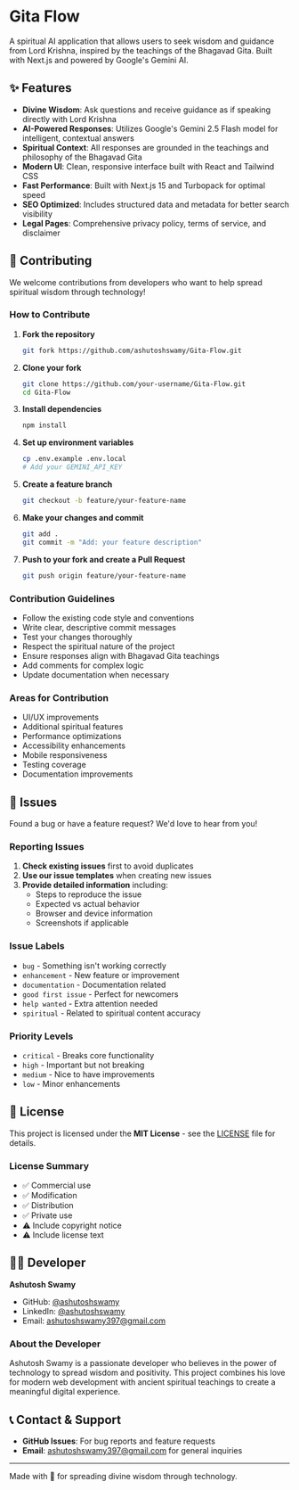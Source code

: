 # Gita Flow

A spiritual AI application that allows users to seek wisdom and guidance from Lord Krishna, inspired by the teachings of the Bhagavad Gita. Built with Next.js and powered by Google's Gemini AI.

## ✨ Features

- **Divine Wisdom**: Ask questions and receive guidance as if speaking directly with Lord Krishna
- **AI-Powered Responses**: Utilizes Google's Gemini 2.5 Flash model for intelligent, contextual answers
- **Spiritual Context**: All responses are grounded in the teachings and philosophy of the Bhagavad Gita
- **Modern UI**: Clean, responsive interface built with React and Tailwind CSS
- **Fast Performance**: Built with Next.js 15 and Turbopack for optimal speed
- **SEO Optimized**: Includes structured data and metadata for better search visibility
- **Legal Pages**: Comprehensive privacy policy, terms of service, and disclaimer

## 🤝 Contributing

We welcome contributions from developers who want to help spread spiritual wisdom through technology!

### How to Contribute

1. **Fork the repository**

   ```bash
   git fork https://github.com/ashutoshswamy/Gita-Flow.git
   ```

2. **Clone your fork**

   ```bash
   git clone https://github.com/your-username/Gita-Flow.git
   cd Gita-Flow
   ```

3. **Install dependencies**

   ```bash
   npm install
   ```

4. **Set up environment variables**

   ```bash
   cp .env.example .env.local
   # Add your GEMINI_API_KEY
   ```

5. **Create a feature branch**

   ```bash
   git checkout -b feature/your-feature-name
   ```

6. **Make your changes and commit**

   ```bash
   git add .
   git commit -m "Add: your feature description"
   ```

7. **Push to your fork and create a Pull Request**
   ```bash
   git push origin feature/your-feature-name
   ```

### Contribution Guidelines

- Follow the existing code style and conventions
- Write clear, descriptive commit messages
- Test your changes thoroughly
- Respect the spiritual nature of the project
- Ensure responses align with Bhagavad Gita teachings
- Add comments for complex logic
- Update documentation when necessary

### Areas for Contribution

- UI/UX improvements
- Additional spiritual features
- Performance optimizations
- Accessibility enhancements
- Mobile responsiveness
- Testing coverage
- Documentation improvements

## 🐛 Issues

Found a bug or have a feature request? We'd love to hear from you!

### Reporting Issues

1. **Check existing issues** first to avoid duplicates
2. **Use our issue templates** when creating new issues
3. **Provide detailed information** including:
   - Steps to reproduce the issue
   - Expected vs actual behavior
   - Browser and device information
   - Screenshots if applicable

### Issue Labels

- `bug` - Something isn't working correctly
- `enhancement` - New feature or improvement
- `documentation` - Documentation related
- `good first issue` - Perfect for newcomers
- `help wanted` - Extra attention needed
- `spiritual` - Related to spiritual content accuracy

### Priority Levels

- `critical` - Breaks core functionality
- `high` - Important but not breaking
- `medium` - Nice to have improvements
- `low` - Minor enhancements

## 📄 License

This project is licensed under the **MIT License** - see the [LICENSE](LICENSE) file for details.

### License Summary

- ✅ Commercial use
- ✅ Modification
- ✅ Distribution
- ✅ Private use
- ⚠️ Include copyright notice
- ⚠️ Include license text

## 👨‍💻 Developer

**Ashutosh Swamy**

- GitHub: [@ashutoshswamy](https://github.com/ashutoshswamy)
- LinkedIn: [@ashutoshswamy](https://linkedin.com/in/ashutoshswamy)
- Email: ashutoshswamy397@gmail.com

### About the Developer

Ashutosh Swamy is a passionate developer who believes in the power of technology to spread wisdom and positivity. This project combines his love for modern web development with ancient spiritual teachings to create a meaningful digital experience.

## 📞 Contact & Support

- **GitHub Issues**: For bug reports and feature requests
- **Email**: ashutoshswamy397@gmail.com for general inquiries

---

Made with 💖 for spreading divine wisdom through technology.
